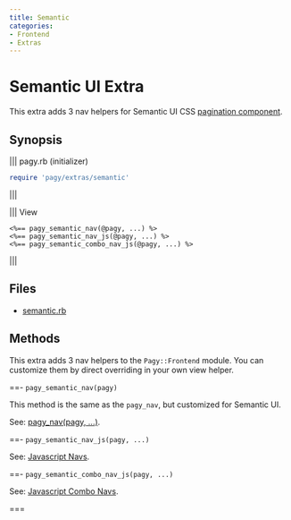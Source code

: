 ```yaml
---
title: Semantic
categories:
- Frontend
- Extras
---
```

# Semantic UI Extra

This extra adds 3 nav helpers for Semantic UI CSS [pagination component](https://semantic-ui.com/collections/menu.html#pagination).

## Synopsis

||| pagy.rb (initializer)
```ruby
require 'pagy/extras/semantic'
```
|||

||| View
```erb
<%== pagy_semantic_nav(@pagy, ...) %>
<%== pagy_semantic_nav_js(@pagy, ...) %>
<%== pagy_semantic_combo_nav_js(@pagy, ...) %>
```
|||

## Files

- [semantic.rb](https://github.com/ddnexus/pagy/blob/master/lib/pagy/extras/semantic.rb)

## Methods

This extra adds 3 nav helpers to the `Pagy::Frontend` module. You can customize them by direct overriding in your own view helper.

==- `pagy_semantic_nav(pagy)`

This method is the same as the `pagy_nav`, but customized for Semantic UI.

See: [pagy_nav(pagy, ...)](/docs/api/frontend.md#pagy-nav-pagy).

==- `pagy_semantic_nav_js(pagy, ...)`

See: [Javascript Navs](/docs/api/javascript/navs.md).

==- `pagy_semantic_combo_nav_js(pagy, ...)`

See: [Javascript Combo Navs](/docs/api/javascript/combo-navs.md).

===
